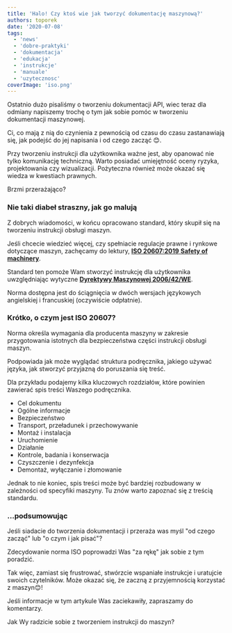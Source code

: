 ```yaml
---
title: 'Halo! Czy ktoś wie jak tworzyć dokumentację maszynową?'
authors: toporek
date: '2020-07-08'
tags:
  - 'news'
  - 'dobre-praktyki'
  - 'dokumentacja'
  - 'edukacja'
  - 'instrukcje'
  - 'manuale'
  - 'uzytecznosc'
coverImage: 'iso.png'
---
```


Ostatnio dużo pisaliśmy o tworzeniu dokumentacji API, wiec teraz dla odmiany
napiszemy trochę o tym jak sobie pomóc w tworzeniu dokumentacji maszynowej.

<!--truncate-->

Ci, co mają z nią do czynienia z pewnością od czasu do czasu zastanawiają się,
jak podejść do jej napisania i od czego zacząć 😊.

Przy tworzeniu instrukcji dla użytkownika ważne jest, aby opanować nie tylko
komunikację techniczną. Warto posiadać umiejętność oceny ryzyka, projektowania
czy wizualizacji. Pożyteczna również może okazać się wiedza w kwestiach
prawnych.

Brzmi przerażająco?

### Nie taki diabeł straszny, jak go malują

Z dobrych wiadomości, w końcu opracowano standard, który skupił się na tworzeniu
instrukcji obsługi maszyn.

Jeśli chcecie wiedzieć więcej, czy spełniacie regulacje prawne i rynkowe
dotyczące maszyn, zachęcamy do
lektury, [**ISO 20607:2019** **Safety of machinery**](https://www.iso.org/standard/68519.html).

Standard ten pomoże Wam stworzyć instrukcję dla użytkownika uwzględniając
wytyczne
**[Dyrektywy Maszynowej 2006/42/WE](https://eur-lex.europa.eu/legal-content/PL/TXT/?uri=celex%3A32006L0042)**.

Norma dostępna jest do ściągnięcia w dwóch wersjach językowych angielskiej i
francuskiej (oczywiście odpłatnie).

### Krótko, o czym jest ISO 20607?

Norma określa wymagania dla producenta maszyny w zakresie przygotowania
istotnych dla bezpieczeństwa części instrukcji obsługi maszyn.

Podpowiada jak może wyglądać struktura podręcznika, jakiego używać języka, jak
stworzyć przyjazną do poruszania się treść.

Dla przykładu podajemy kilka kluczowych rozdziałów, które powinien zawierać spis
treści Waszego podręcznika.

- Cel dokumentu
- Ogólne informacje
- Bezpieczeństwo
- Transport, przeładunek i przechowywanie
- Montaż i instalacja
- Uruchomienie
- Działanie
- Kontrole, badania i konserwacja
- Czyszczenie i dezynfekcja
- Demontaż, wyłączanie i złomowanie

Jednak to nie koniec, spis treści może być bardziej rozbudowany w zależności od
specyfiki maszyny. Tu znów warto zapoznać się z treścią standardu.

### ...podsumowując

Jeśli siadacie do tworzenia dokumentacji i przeraża was myśl "od czego zacząć"
lub "o czym i jak pisać"?

Zdecydowanie norma ISO poprowadzi Was "za rękę" jak sobie z tym poradzić.

Tak więc, zamiast się frustrować, stwórzcie wspaniałe instrukcje i uratujcie
swoich czytelników. Może okazać się, że zaczną z przyjemnością korzystać z
maszyn😊!

Jeśli informacje w tym artykule Was zaciekawiły, zapraszamy do komentarzy.

Jak Wy radzicie sobie z tworzeniem instrukcji do maszyn?
